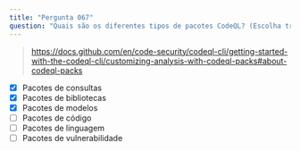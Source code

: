 ```yaml
---
title: "Pergunta 067"
question: "Quais são os diferentes tipos de pacotes CodeQL? (Escolha três.)"
---
```


> https://docs.github.com/en/code-security/codeql-cli/getting-started-with-the-codeql-cli/customizing-analysis-with-codeql-packs#about-codeql-packs
- [x] Pacotes de consultas
- [x] Pacotes de bibliotecas
- [x] Pacotes de modelos
- [ ] Pacotes de código
- [ ] Pacotes de linguagem
- [ ] Pacotes de vulnerabilidade
